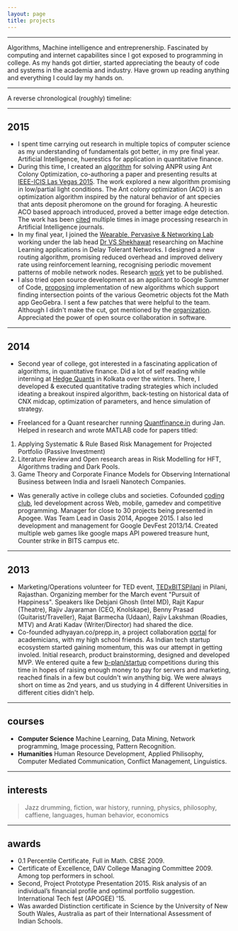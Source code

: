 ```yaml
---
layout: page
title: projects
---
```


-----

Algorithms, Machine intelligence and entreprenership. Fascinated by computing and internet capabilites since I got exposed to programming in college. As my hands got dirtier, started appreciating the beauty of code and systems in the academia and industry. Have grown up reading anything and everything I could lay my hands on.

-----

A reverse chronological (roughly) timeline:

-----


## 2015
* I spent time carrying out research in multiple topics of computer science as my understanding of fundamentals got better, in my pre final year. Artificial Intelligence, huerestics for application in quantitative finance.
* During this time, I created an [algorithm](https://ieeexplore.ieee.org/abstract/document/7166612/) for solving ANPR using Ant Colony Optimization, co-authoring a paper and presenting results at [IEEE-ICIS Las Vegas 2015](https://dblp.org/db/conf/ACISicis/ACISicis2015). The work explored a new algorithm promising in low/partial light conditions. The Ant colony optimization (ACO) is an optimization algorithm inspired by the natural behavior of ant species that ants deposit pheromone on the ground for foraging. A heurestic ACO based approach introduced, proved a better image edge detection. The work has been [cited](https://scholar.google.co.in/citations?user=rmm0zOgAAAAJ&hl=en&oi=ao) multiple times in image processing research in Artificial Intelligence journals.
* In my final year, I joined the [Wearable, Pervasive & Networking Lab](https://www.bits-pilani.ac.in/pilani/computerscience/WearablePervasiveNetworkingLaboratory) working under the lab head [Dr VS Shekhawat](https://www.bits-pilani.ac.in/pilani/vsshekhawat/profile) researching on Machine Learning applications in Delay Tolerant Networks. I designed a new routing algorithm, promising reduced overhead and improved delivery rate using reinforcement learning, recognising periodic movement patterns of mobile network nodes.
Research [work](https://www.slideshare.net/secret/13QncxCbCXJr0Y) yet to be published.
* I also tried open source development as an applicant to Google Summer of Code, [proposing]((http://dragonpunch3.blogspot.com) ) implementation of new algorithms which support finding intersection points of the various Geometric objects fot the Math app GeoGebra. I sent a few patches that were helpful to the team. Although I didn't make the cut, got mentioned by the [organization](http://dev.geogebra.org/trac/wiki/Gsoc2015). Appreciated the power of open source collaboration in software.

-----

## 2014
* Second year of college, got interested in a fascinating application of algorithms, in quantitative finance. Did a lot of self reading while interning at [Hedge Quants](https://www.glassdoor.co.in/Overview/Working-at-Hedge-Quants-ltd-EI_IE1022637.11,27.htm) in Kolkata over the winters. There, I developed & executed quantitative trading strategies which included ideating a breakout inspired algorithm, back-testing on historical data of CNX midcap, optimization of parameters, and hence simulation of strategy. 

* Freelanced for a Quant researcher running [Quantfinance.in](http://quantfinance.in) during Jan. Helped in research and wrote MATLAB code for papers titled:
1. Applying Systematic & Rule Based Risk Management for Projected Portfolio (Passive Investment)
2. Literature Review and Open research areas in Risk Modelling for HFT, Algorithms trading and Dark Pools.
3. Game Theory and Corporate Finance Models for
Observing International Business between India and
Israeli Nanotech Companies.
 
* Was generally active in college clubs and societies. Cofounded [coding club](https://github.com/CodingClubBITSP), led development across Web, mobile, gamedev and competitive programming. Manager for close to 30 projects being presented in Apogee. Was Team Lead in Oasis 2014, Apogee 2015. I also led development and management for Google DevFest 2013/14. Created multiple web games like google maps API powered treasure hunt, Counter strike in BITS campus etc.

-----

## 2013
* Marketing/Operations volunteer for TED event, [TEDxBITSPilani](https://www.ted.com/tedx/events/8112) in Pilani, Rajasthan. Organizing member for the March event "Pursuit of Happiness". Speakers like Debjani Ghosh (Intel MD), Rajit Kapur (Theatre), Rajiv Jayaraman (CEO, Knolskape), Benny Prasad (Guitarist/Traveller), Rajat Barmecha (Udaan), Rajiv Lakshman (Roadies, MTV) and Arati Kadav (Writer/Director) had shared the dice. 
* Co-founded adhyayan.co/prepp.in, a project collaboration [portal](https://www.slideshare.net/secret/8WEY8QBTFBJ58A) for academicians, with my high school friends. As Indian tech startup ecosystem started gaining momentum, this was our attempt in getting involed. Initial research, product brainstorming, designed and developed MVP. We entered quite a few [b-plan/startup](https://timesofindia.indiatimes.com/business/india-business/Global-Entrepreneurship-Summit-held-at-IIT-Kharagpur/articleshow/28750090.cms) competitions during this time in hopes of raising enough money to pay for servers and marketing, reached finals in a few but couldn't win anything big. We were always short on time as 2nd years, and us studying in 4 different Universities in different cities didn't help.

-----

## courses
* **Computer Science** Machine Learning, Data Mining, Network programming, Image processing, Pattern Recognition.
* **Humanities** Human Resource Development, Applied Philisophy,
Computer Mediated Communication, Conflict Management, Linguistics.

-----
## interests

> Jazz drumming, fiction, war history, running, physics, philosophy, caffiene, languages, human behavior, economics

-----

## awards
* 0.1 Percentile Certificate, Full in Math. CBSE 2009.
* Certificate of Excellence, DAV College Managing Committee 2009. Among top performers in school. 
* Second, Project Prototype Presentation 2015. Risk analysis of an individual’s financial profile and optimal portfolio suggestion. International Tech fest (APOGEE) '15.
* Was awarded Distinction certificate in Science by the University of New South Wales, Australia as part of their
International Assessment of Indian Schools.